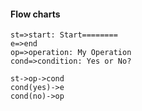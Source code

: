 #### Flow charts
```flow
st=>start: Start========
e=>end
op=>operation: My Operation
cond=>condition: Yes or No?

st->op->cond
cond(yes)->e
cond(no)->op
```
